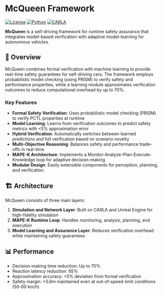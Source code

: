# McQueen Framework

[![License](https://img.shields.io/badge/license-MIT-blue.svg)](LICENSE)
[![Python](https://img.shields.io/badge/python-3.8+-blue.svg)](https://www.python.org/downloads/)
[![CARLA](https://img.shields.io/badge/CARLA-0.9.13-orange.svg)](https://carla.org/)

**McQueen** is a self-driving framework for runtime safety assurance that integrates model-based verification with adaptive model-learning for autonomous vehicles.

## 🎯 Overview

McQueen combines formal verification with machine learning to provide real-time safety guarantees for self-driving cars. The framework employs probabilistic model checking (using PRISM) to verify safety and performance properties, while a learning module approximates verification outcomes to reduce computational overhead by up to 70%.

### Key Features

- **Formal Safety Verification**: Uses probabilistic model checking (PRISM) to verify PCTL properties at runtime
- **Model Learning**: Learns from verification outcomes to predict safety metrics with <5% approximation error
- **Hybrid Verification**: Automatically switches between learned predictions and full verification based on scenario novelty
- **Multi-Objective Reasoning**: Balances safety and performance trade-offs in real-time
- **MAPE-K Architecture**: Implements a Monitor-Analyze-Plan-Execute-Knowledge loop for adaptive decision-making
- **Modular Design**: Easily extensible components for perception, planning, and verification

## 🏗️ Architecture

McQueen consists of three main layers:

1. **Simulation and Network Layer**: Built on CARLA and Unreal Engine for high-fidelity simulation
2. **MAPE-K Runtime Loop**: Handles monitoring, analysis, planning, and execution
3. **Model Learning and Assurance Layer**: Reduces verification overhead while maintaining safety guarantees

## 📊 Performance
- Decision-making time reduction: Up to 70%
- Reaction latency reduction: 65%
- Approximation accuracy: <5% deviation from formal verification
- Safety margin: >0.8m maintained even at out-of-speed-limit conditions (50-60 km/h)
